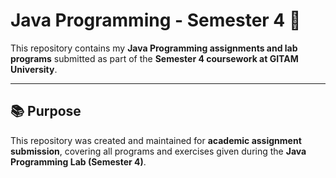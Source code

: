 # Java Programming - Semester 4 🚀

This repository contains my **Java Programming assignments and lab programs** submitted as part of the **Semester 4 coursework at GITAM University**.

---

## 📚 Purpose

This repository was created and maintained for **academic assignment submission**, covering all programs and exercises given during the **Java Programming Lab (Semester 4)**.

